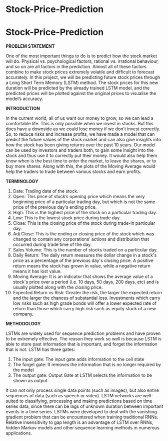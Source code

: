# Stock-Price-Prediction
# Stock-Price-Prediction

**PROBLEM STATEMENT**

One of the most important things to do is to predict how the stock market will do. Physical vs. psychological factors, rational vs. irrational behaviour, and so on are all factors in the prediction. Almost all of these factors combine to make stock prices extremely volatile and difficult to forecast accurately. In this project, we will be predicting future stock prices through a Long Short Term Memory (LSTM) method. The stock prices for this new duration will be predicted by the already trained LSTM model, and the predicted prices will be plotted against the original prices to visualise the model’s accuracy.


**INTRODUCTION**

In the current world, all of us want our money to grow, so we can lead a comfortable life. This is only possible when we invest in stocks. But this does have a downside as we could lose money if we don't invest correctly. So, to reduce risks and increase profits, we have made a model that can predict the future values of the stock market and can also give insights into how the stock has been giving returns over the past 10 years. Our model can be used by investors and traders both, to gain some insight into the stock and thus use it to correctly put their money. It would also help them know when is the best time to enter the market, to leave the shares, or to buy more shares. Along with this, the plots of the Moving Average would help the traders to trade between various stocks and earn profits.


**TERMINOLOGY**

1.	Date: Trading date of the stock.
2.	Open: This price of stock’s opening price which means the very beginning price of a particular trading day, but which is not the same price of the previous day's ending price.
3.	High: This is the highest price of the stock on a particular trading day.
4.	Low: This is the lowest stock price during trade day.
5.	Close: This is the closing price of the stock during trade-in particular day.
6.	Adj Close: This is the ending or closing price of the stock which was changed to contain any corporations’ actions and distribution that occurred during trade time of the day.
7.	Sales Volume: This is the number of stocks traded on a particular day.
8.	Daily Return: The daily return measures the dollar change in a stock's price as a percentage of the previous day's closing price. A positive return means the stock has grown in value, while a negative return means it has lost value.
9.	Moving Average:  It is an indicator that shows the average value of a stock's price over a period (i.e. 10 days, 50 days, 200 days, etc) and is usually plotted along with the closing price.
10.	 Expected Return vs Risk: Greater the risk, the larger the expected return and the larger the chances of substantial loss. Investments which carry low risks such as high grade bonds will offer a lower expected rate of return than those which carry high risk such as equity stock of a new company.


**METHODOLOGY**

LSTMs are widely used for sequence prediction problems and have proven to be extremely effective. The reason they work so well is because LSTM is able to store past information that is important, and forget the information that is not. LSTM has three gates:
1.	The input gate: The input gate adds information to the cell state
2.	The forget gate: It removes the information that is no longer required by the model
3.	The output gate: Output Gate at LSTM selects the information to be shown as output

It can not only process single data points (such as images), but also entire sequences of data (such as speech or video). LSTM networks are well-suited to classifying, processing and making predictions based on time series data, since there can be lags of unknown duration between important events in a time series. LSTMs were developed to deal with the vanishing gradient problem that can be encountered when training traditional RNNs. Relative insensitivity to gap length is an advantage of LSTM over RNNs, hidden Markov models and other sequence learning methods in numerous applications.
